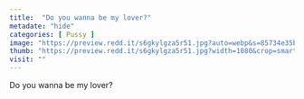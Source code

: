 ```yaml
---
title:  "Do you wanna be my lover?"
metadate: "hide"
categories: [ Pussy ]
image: "https://preview.redd.it/s6gkylgza5r51.jpg?auto=webp&s=85734e35b2aa3c6d67a6f9c4da55742c1c712a8f"
thumb: "https://preview.redd.it/s6gkylgza5r51.jpg?width=1080&crop=smart&auto=webp&s=c7deabbc3ac80a31b6b69938e8812212e5021e7f"
visit: ""
---
```

Do you wanna be my lover?
